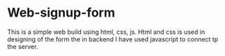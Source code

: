 # Web-signup-form
This is a simple web build using html,  css, js. Html and css is used in designing of the form the in backend I have used javascript to connect tp the server.
